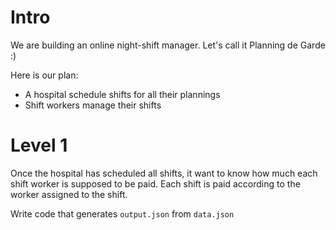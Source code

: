 # Intro

We are building an online night-shift manager.
Let's call it Planning de Garde :)

Here is our plan:
- A hospital schedule shifts for all their plannings
- Shift workers manage their shifts

# Level 1

Once the hospital has scheduled all shifts, it want to know how much each shift
worker is supposed to be paid. Each shift is paid according to the worker
assigned to the shift.

Write code that generates `output.json` from `data.json`

